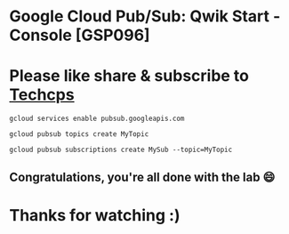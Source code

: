 
# Google Cloud Pub/Sub: Qwik Start - Console [GSP096]

# Please like share & subscribe to [Techcps](https://www.youtube.com/@techcps)

```
gcloud services enable pubsub.googleapis.com

gcloud pubsub topics create MyTopic

gcloud pubsub subscriptions create MySub --topic=MyTopic
```

## Congratulations, you're all done with the lab 😄

# Thanks for watching :)
